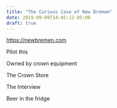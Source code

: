 ```yaml
---
title: "The Curious Case of New Bremem"
date: 2019-09-09T14:45:12-05:00
draft: true
---
```

https://newbremen.com

Pilot this

Owned by crown equipment

The Crown Store

The Interview

Beer in the fridge
